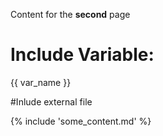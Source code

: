 

Content for the **second** page

# Include Variable:

{{ var_name }}

#Inlude external file

{% include 'some_content.md' %}
